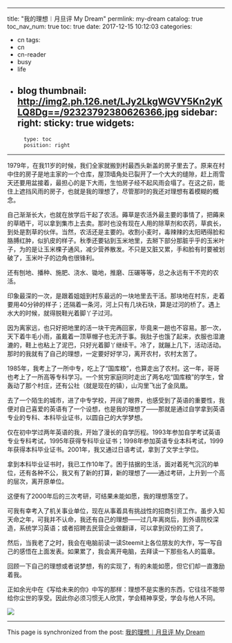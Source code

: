 
---
title: "我的理想︱月旦评 My Dream"
permlink: my-dream
catalog: true
toc_nav_num: true
toc: true
date: 2017-12-15 10:12:03
categories:
- cn
tags:
- cn
- cn-reader
- busy
- life
- blog
thumbnail: http://img2.ph.126.net/LJy2LkgWGVY5Kn2yKLQ8Dg==/92323792380626366.jpg
sidebar:
    right:
        sticky: true
widgets:
    -
        type: toc
        position: right
---


1979年，在我11岁的时候，我们全家就搬到村最西头新盖的房子里去了。原来在村中住的房子是地主家的一个仓库，屋顶墙角处已裂开了一个大大的缝隙，赶上雨雪天还要用盆接着，最担心的是下大雨，生怕房子经不起风雨会塌了。在这之前，能住上遮挡风雨的房子，也就是我的理想了，尽管那时的我还对理想有着模糊的概念。

自己渐渐长大，也就在放学后干起了农活。薅草是农活外最主要的事情了，把薅来的草晒干，可以拿到集市上去卖。那时也没有现在人用的除草剂和农药，草疯长，到处是割草的伙伴。当然，农活还是主要的。收割小麦时，毒辣辣的太阳晒得脸和胳膊红肿，似扒皮的样子。秋季还要钻到玉米地里，去掰下部分那脏乎乎的玉米叶子，为的是让玉米棵子通风，减少营养散发。不只是又脏又累，手和脸有时要被划破了，玉米叶子的边角也很锋利。

还有刨地、播种、施肥、浇水、锄地，推磨、压碾等等，总之永远有干不完的农活。

印象最深的一次，是跟着姐姐到村东最远的一块地里去干活。那块地在村东，走着要用40分钟的样子；还隔着一条河，河上只有几块石块，算是过河的桥了。遇上水大的时候，就得脱鞋光着脚丫子过河。

因为离家远，也只好把地里的活一块干完再回家，毕竟来一趟也不容易。那一次，天下着牛毛小雨，虽戴着一顶草帽子也无济于事。我肚子也饿了起来，衣服也湿漉漉的，鞋上也粘上了泥巴，只好光着脚丫继续干。冷了，就蹦上几下，活动活动。那时的我就有了自己的理想，一定要好好学习，离开农村，农村太苦了。

1985年，我考上了一所中专，吃上了“国库粮”，也算走出了农村。这一年，哥哥也考上了一所高等专科学习。一个贫穷家庭同时走出了两名吃“国库粮”的学生，曾轰动了那个村庄，还有公社（就是现在的镇），山沟里飞出了金凤凰。

去了一个陌生的城市，进了中专学校，开阔了眼界，也感受到了英语的重要性，我便对自己喜爱的英语有了一个设想，也是我的理想了——那就是通过自学拿到英语专业的专科、本科毕业证书，以圆自己的大学梦想。

仅在初中学过两年英语的我，开始了漫长的自学历程。1993年参加自学考试英语专业专科考试，1995年获得专科毕业证书；1998年参加英语专业本科考试，1999年获得本科毕业证书。2001年，我又通过日语考试，拿到了文学士学位。

拿到本科毕业证书时，我已工作10年了。困于拮据的生活，面对着死气沉沉的单位，还有各种不公，我又有了新的打算，新的理想了——通过考研，上升到一个高的层次，离开原单位。

这便有了2000年后的三次考研，可结果未能如愿，我的理想落空了。

可我有幸考入了机关事业单位，现在从事着具有挑战性的招商引资工作。虽步入知天命之年，可我并不认命，我还有自己的理想——过几年离岗后，到外语院校深造，系统学习英语；或者招聘去民营企业做翻译，可以拿到双份的工资了。

然后，当我老了之时，我会在电脑前读一读Steemit上各位朋友的大作，写一写自己的感悟在上面发表。如果累了，我会离开电脑，去拜读一下那些名人的篇章。

回顾一下自己的理想或者说梦想，有的实现了，有的未能如愿，但它们却一直激励着我。

正如余光中在《写给未来的你》中写的那样：理想不是实惠的东西，它往往不能带给你尘世的享受。因此你必须习惯无人欣赏，学会精神享受，学会与他人不同。

![](http://img2.ph.126.net/LJy2LkgWGVY5Kn2yKLQ8Dg==/92323792380626366.jpg)



- - -

This page is synchronized from the post: [我的理想︱月旦评 My Dream](https://steemit.com/@bring/my-dream)
